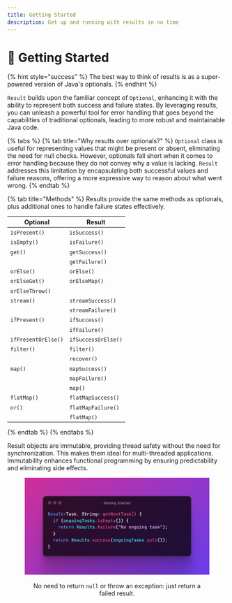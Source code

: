 ```yaml
---
title: Getting Started
description: Get up and running with results in no time
---
```


# 🌱 Getting Started

{% hint style="success" %}
&#x20;The best way to think of results is as a super-powered version of Java's optionals.
{% endhint %}

`Result` builds upon the familiar concept of `Optional`, enhancing it with the ability to represent both success and failure states. By leveraging results, you can unleash a powerful tool for error handling that goes beyond the capabilities of traditional optionals, leading to more robust and maintainable Java code.

{% tabs %}
{% tab title="Why results over optionals?" %}
`Optional` class is useful for representing values that might be present or absent, eliminating the need for null checks. However, optionals fall short when it comes to error handling because they do not convey why a value is lacking. `Result` addresses this limitation by encapsulating both successful values and failure reasons, offering a more expressive way to reason about what went wrong.
{% endtab %}

{% tab title="Methods" %}
Results provide the same methods as optionals, plus additional ones to handle failure states effectively.

| Optional            | Result              |
| ------------------- | ------------------- |
| `isPresent()`       | `isSuccess()`       |
| `isEmpty()`         | `isFailure()`       |
| `get()`             | `getSuccess()`      |
|                     | `getFailure()`      |
| `orElse()`          | `orElse()`          |
| `orElseGet()`       | `orElseMap()`       |
| `orElseThrow()`     |                     |
| `stream()`          | `streamSuccess()`   |
|                     | `streamFailure()`   |
| `ifPresent()`       | `ifSuccess()`       |
|                     | `ifFailure()`       |
| `ifPresentOrElse()` | `ifSuccessOrElse()` |
| `filter()`          | `filter()`          |
|                     | `recover()`         |
| `map()`             | `mapSuccess()`      |
|                     | `mapFailure()`      |
|                     | `map()`             |
| `flatMap()`         | `flatMapSuccess()`  |
| `or()`              | `flatMapFailure()`  |
|                     | `flatMap()`         |
{% endtab %}
{% endtabs %}

Result objects are immutable, providing thread safety without the need for synchronization. This makes them ideal for multi-threaded applications. Immutability enhances functional programming by ensuring predictability and eliminating side effects.

<div align="center" data-full-width="true">

<figure><img src="../../.gitbook/assets/getting-started.png" alt=""><figcaption><p>No need to return <code>null</code> or throw an exception: just return a failed result.</p></figcaption></figure>

</div>

